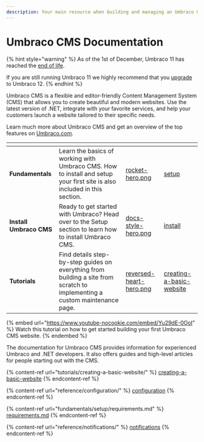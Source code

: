 ```yaml
---
description: Your main resource when building and managing an Umbraco CMS website.
---
```


# Umbraco CMS Documentation

{% hint style="warning" %}
As of the 1st of December, Umbraco 11 has reached the [end of life](https://umbraco.com/products/knowledge-center/long-term-support-and-end-of-life/).

If you are still running Umbraco 11 we highly recommend that you [upgrade](https://docs.umbraco.com/umbraco-cms/fundamentals/setup/upgrading#upgrade-to-a-new-major) to Umbraco 12.
{% endhint %}

Umbraco CMS is a flexible and editor-friendly Content Management System (CMS) that allows you to create beautiful and modern websites. Use the latest version of .NET, integrate with your favorite services, and help your customers launch a website tailored to their specific needs.

Learn much more about Umbraco CMS and get an overview of the top features on [Umbraco.com](https://umbraco.com/products/umbraco-cms/).

<table data-view="cards"><thead><tr><th></th><th></th><th data-hidden data-card-cover data-type="files"></th><th data-hidden data-card-target data-type="content-ref"></th></tr></thead><tbody><tr><td><strong>Fundamentals</strong></td><td>Learn the basics of working with Umbraco CMS. How to install and setup your first site is also included in this section.</td><td><a href=".gitbook/assets/rocket-hero.png">rocket-hero.png</a></td><td><a href="fundamentals/setup/">setup</a></td></tr><tr><td><strong>Install Umbraco CMS</strong></td><td>Ready to get started with Umbraco? Head over to the Setup section to learn how to install Umbraco CMS.</td><td><a href="../../10/umbraco-cms/.gitbook/assets/docs-style-hero.png">docs-style-hero.png</a></td><td><a href="fundamentals/setup/install/">install</a></td></tr><tr><td><strong>Tutorials</strong></td><td>Find details step-by-step guides on everything from building a site from scratch to implementing a custom maintenance page.</td><td><a href="../../10/umbraco-cms/.gitbook/assets/reversed-heart-hero.png">reversed-heart-hero.png</a></td><td><a href="tutorials/creating-a-basic-website/">creating-a-basic-website</a></td></tr></tbody></table>

{% embed url="https://www.youtube-nocookie.com/embed/Yu29dE-0OoI" %}
Watch this tutorial on how to get started building your first Umbraco CMS website.
{% endembed %}

The documentation for Umbraco CMS provides information for experienced Umbraco and .NET developers. It also offers guides and high-level articles for people starting out with the CMS.

{% content-ref url="tutorials/creating-a-basic-website/" %}
[creating-a-basic-website](tutorials/creating-a-basic-website/)
{% endcontent-ref %}

{% content-ref url="reference/configuration/" %}
[configuration](reference/configuration/)
{% endcontent-ref %}

{% content-ref url="fundamentals/setup/requirements.md" %}
[requirements.md](fundamentals/setup/requirements.md)
{% endcontent-ref %}

{% content-ref url="reference/notifications/" %}
[notifications](reference/notifications/)
{% endcontent-ref %}
